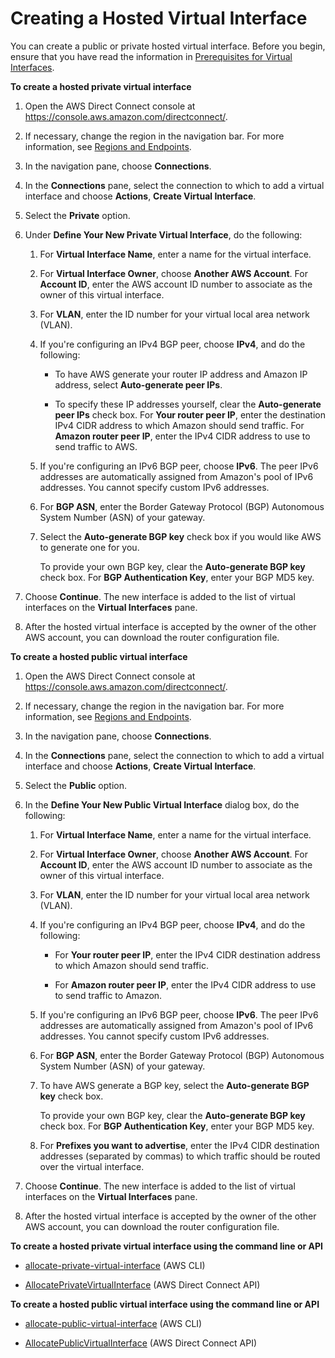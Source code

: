 # Creating a Hosted Virtual Interface<a name="createhostedvirtualinterface"></a>

You can create a public or private hosted virtual interface\. Before you begin, ensure that you have read the information in [Prerequisites for Virtual Interfaces](WorkingWithVirtualInterfaces.md#vif-prerequisites)\.

**To create a hosted private virtual interface**

1. Open the AWS Direct Connect console at [https://console\.aws\.amazon\.com/directconnect/](https://console.aws.amazon.com/directconnect/)\.

1. If necessary, change the region in the navigation bar\. For more information, see [Regions and Endpoints](http://docs.aws.amazon.com/general/latest/gr/rande.html)\.

1. In the navigation pane, choose **Connections**\.

1. In the **Connections** pane, select the connection to which to add a virtual interface and choose **Actions**, **Create Virtual Interface**\.

1. Select the **Private** option\.

1. Under **Define Your New Private Virtual Interface**, do the following:

   1. For **Virtual Interface Name**, enter a name for the virtual interface\.

   1. For **Virtual Interface Owner**, choose **Another AWS Account**\. For **Account ID**, enter the AWS account ID number to associate as the owner of this virtual interface\.

   1. For **VLAN**, enter the ID number for your virtual local area network \(VLAN\)\.

   1. If you're configuring an IPv4 BGP peer, choose **IPv4**, and do the following:

      + To have AWS generate your router IP address and Amazon IP address, select **Auto\-generate peer IPs**\.

      + To specify these IP addresses yourself, clear the **Auto\-generate peer IPs** check box\. For **Your router peer IP**, enter the destination IPv4 CIDR address to which Amazon should send traffic\. For **Amazon router peer IP**, enter the IPv4 CIDR address to use to send traffic to AWS\. 

   1. If you're configuring an IPv6 BGP peer, choose **IPv6**\. The peer IPv6 addresses are automatically assigned from Amazon's pool of IPv6 addresses\. You cannot specify custom IPv6 addresses\.

   1. For **BGP ASN**, enter the Border Gateway Protocol \(BGP\) Autonomous System Number \(ASN\) of your gateway\.

   1. Select the **Auto\-generate BGP key** check box if you would like AWS to generate one for you\.

      To provide your own BGP key, clear the **Auto\-generate BGP key** check box\. For **BGP Authentication Key**, enter your BGP MD5 key\.

1. Choose **Continue**\. The new interface is added to the list of virtual interfaces on the **Virtual Interfaces** pane\.

1. After the hosted virtual interface is accepted by the owner of the other AWS account, you can download the router configuration file\.

**To create a hosted public virtual interface**

1. Open the AWS Direct Connect console at [https://console\.aws\.amazon\.com/directconnect/](https://console.aws.amazon.com/directconnect/)\.

1. If necessary, change the region in the navigation bar\. For more information, see [Regions and Endpoints](http://docs.aws.amazon.com/general/latest/gr/rande.html)\.

1. In the navigation pane, choose **Connections**\.

1. In the **Connections** pane, select the connection to which to add a virtual interface and choose **Actions**, **Create Virtual Interface**\.

1. Select the **Public** option\.

1. In the **Define Your New Public Virtual Interface** dialog box, do the following:

   1. For **Virtual Interface Name**, enter a name for the virtual interface\.

   1. For **Virtual Interface Owner**, choose **Another AWS Account**\. For **Account ID**, enter the AWS account ID number to associate as the owner of this virtual interface\.

   1. For **VLAN**, enter the ID number for your virtual local area network \(VLAN\)\.

   1. If you're configuring an IPv4 BGP peer, choose **IPv4**, and do the following:

      + For **Your router peer IP**, enter the IPv4 CIDR destination address to which Amazon should send traffic\.

      + For **Amazon router peer IP**, enter the IPv4 CIDR address to use to send traffic to Amazon\.

   1. If you're configuring an IPv6 BGP peer, choose **IPv6**\. The peer IPv6 addresses are automatically assigned from Amazon's pool of IPv6 addresses\. You cannot specify custom IPv6 addresses\.

   1. For **BGP ASN**, enter the Border Gateway Protocol \(BGP\) Autonomous System Number \(ASN\) of your gateway\.

   1. To have AWS generate a BGP key, select the **Auto\-generate BGP key** check box\.

      To provide your own BGP key, clear the **Auto\-generate BGP key** check box\. For **BGP Authentication Key**, enter your BGP MD5 key\.

   1. For **Prefixes you want to advertise**, enter the IPv4 CIDR destination addresses \(separated by commas\) to which traffic should be routed over the virtual interface\.

1. Choose **Continue**\. The new interface is added to the list of virtual interfaces on the **Virtual Interfaces** pane\.

1. After the hosted virtual interface is accepted by the owner of the other AWS account, you can download the router configuration file\.

**To create a hosted private virtual interface using the command line or API**

+ [allocate\-private\-virtual\-interface](http://docs.aws.amazon.com/cli/latest/reference/directconnect/allocate-private-virtual-interface.html) \(AWS CLI\)

+ [AllocatePrivateVirtualInterface](http://docs.aws.amazon.com/directconnect/latest/APIReference/API_AllocatePrivateVirtualInterface.html) \(AWS Direct Connect API\)

**To create a hosted public virtual interface using the command line or API**

+ [allocate\-public\-virtual\-interface](http://docs.aws.amazon.com/cli/latest/reference/directconnect/allocate-public-virtual-interface.html) \(AWS CLI\)

+ [AllocatePublicVirtualInterface](http://docs.aws.amazon.com/directconnect/latest/APIReference/API_AllocatePublicVirtualInterface.html) \(AWS Direct Connect API\)